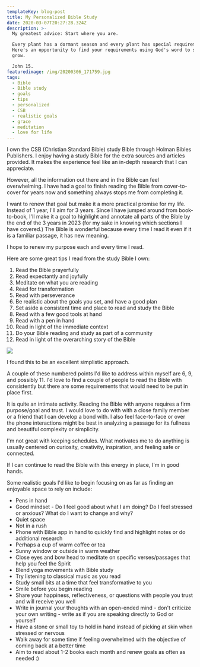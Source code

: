```yaml
---
templateKey: blog-post
title: My Personalized Bible Study
date: 2020-03-07T20:27:28.324Z
description: >-
  My greatest advice: Start where you are.

  Every plant has a dormant season and every plant has special requirements.
  Here's an opportunity to find your requirements using God's word to shine and
  grow. 

  John 15. 
featuredimage: /img/20200306_171759.jpg
tags:
  - Bible
  - Bible study
  - goals
  - tips
  - personalized
  - CSB
  - realistic goals
  - grace
  - meditation
  - love for life
---
```

I own the CSB (Christian Standard Bible) study Bible through Holman Bibles Publishers. I enjoy having a study Bible for the extra sources and articles provided. It makes the experience feel like an in-depth research that I can appreciate. 

However, all the information out there and in the Bible can feel overwhelming. I have had a goal to finish reading the Bible from cover-to-cover for years now and something always stops me from completing it.

I want to renew that goal but make it a more practical promise for my life. Instead of 1 year, I'll aim for 3 years. Since I have jumped around from book-to-book, I'll make it a goal to highlight and annotate all parts of the Bible by the end of the 3 years in 2023 (for my sake in knowing which sections I have covered.) The Bible is wonderful because every time I read it even if it is a familiar passage, it has new meaning.

I hope to renew my purpose each and every time I read.

Here are some great tips I read from the study Bible I own:

1. Read the Bible prayerfully
2. Read expectantly and joyfully
3. Meditate on what you are reading
4. Read for transformation
5. Read with perseverance
6. Be realistic about the goals you set, and have a good plan
7. Set aside a consistent time and place to read and study the Bible
8. Read with a few good tools at hand
9. Read with a pen in hand
10. Read in light of the immediate context
11. Do your Bible reading and study as part of a community
12. Read in light of the overarching story of the Bible

![](/img/20200307_142252.jpg)

I found this to be an excellent simplistic approach.

A couple of these numbered points I'd like to address within myself are 6, 9, and possibly 11. I'd love to find a couple of people to read the Bible with consistently but there are some requirements that would need to be put in place first.

It is quite an intimate activity. Reading the Bible with anyone requires a firm purpose/goal and trust. I would love to do with with a close family member or a friend that I can develop a bond with. I also feel face-to-face or over the phone interactions might be best in analyzing a passage for its fullness and beautiful complexity or simplicity. 

I'm not great with keeping schedules. What motivates me to do anything is usually centered on curiosity, creativity, inspiration, and feeling safe or connected.

If I can continue to read the Bible with this energy in place, I'm in good hands.

Some realistic goals I'd like to begin focusing on as far as finding an enjoyable space to rely on include:

* Pens in hand
* Good mindset - Do I feel good about what I am doing? Do I feel stressed or anxious? What do I want to change and why? 
* Quiet space
* Not in a rush
* Phone with Bible app in hand to quickly find and highlight notes or do additional research 
* Perhaps a cup of warm coffee or tea
* Sunny window or outside in warm weather 
* Close eyes and bow head to meditate on specific verses/passages that help you feel the Spirit
* Blend yoga movements with Bible study
* Try listening to classical music as you read
* Study small bits at a time that feel transformative to you
* Smile before you begin reading
* Share your happiness, reflectiveness, or questions with people you trust and will receive you well
* Write in journal your thoughts with an open-ended mind - don't criticize your own writing - write as if you are speaking directly to God or yourself
* Have a stone or small toy to hold in hand instead of picking at skin when stressed or nervous
* Walk away for some time if feeling overwhelmed with the objective of coming back at a better time
* Aim to read about 1-2 books each month and renew goals as often as needed :)
